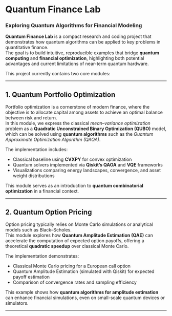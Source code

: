 # Quantum Finance Lab

### Exploring Quantum Algorithms for Financial Modeling

**Quantum Finance Lab** is a compact research and coding project that demonstrates how quantum algorithms can be applied to key problems in quantitative finance.  
The goal is to build intuitive, reproducible examples that bridge **quantum computing** and **financial optimization**, highlighting both potential advantages and current limitations of near-term quantum hardware.

This project currently contains two core modules:

---

## 1. Quantum Portfolio Optimization

Portfolio optimization is a cornerstone of modern finance, where the objective is to allocate capital among assets to achieve an optimal balance between risk and return.  
In this module, we express the classical *mean–variance optimization* problem as a **Quadratic Unconstrained Binary Optimization (QUBO)** model, which can be solved using **quantum algorithms** such as the *Quantum Approximate Optimization Algorithm (QAOA)*.

The implementation includes:
- Classical baseline using **CVXPY** for convex optimization  
- Quantum solvers implemented via **Qiskit’s QAOA** and **VQE** frameworks  
- Visualizations comparing energy landscapes, convergence, and asset weight distributions  

This module serves as an introduction to **quantum combinatorial optimization** in a financial context.

---

## 2. Quantum Option Pricing

Option pricing typically relies on Monte Carlo simulations or analytical models such as Black–Scholes.  
This module explores how **Quantum Amplitude Estimation (QAE)** can accelerate the computation of expected option payoffs, offering a theoretical **quadratic speedup** over classical Monte Carlo.

The implementation demonstrates:
- Classical Monte Carlo pricing for a European call option  
- Quantum Amplitude Estimation (simulated with Qiskit) for expected payoff estimation  
- Comparison of convergence rates and sampling efficiency  

This example shows how **quantum algorithms for amplitude estimation** can enhance financial simulations, even on small-scale quantum devices or simulators.

---

